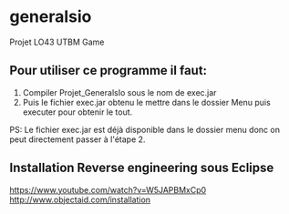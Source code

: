 # generalsio
Projet LO43 UTBM Game

## Pour utiliser ce programme il faut:
1) Compiler Projet_GeneralsIo sous le nom de exec.jar
2) Puis le fichier exec.jar obtenu le mettre dans le dossier Menu puis executer pour obtenir le tout.

PS: Le fichier exec.jar est déjà disponible dans le dossier menu donc on peut directement passer à l'étape 2.

## Installation Reverse engineering sous Eclipse
  https://www.youtube.com/watch?v=W5JAPBMxCp0
  http://www.objectaid.com/installation
